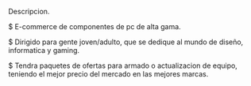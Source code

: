 Descripcion.

$ E-commerce de componentes de pc de alta gama.

$ Dirigido para gente joven/adulto, que se dedique al mundo de diseño, informatica y gaming.

$ Tendra paquetes de ofertas para armado o actualizacion de equipo, teniendo el mejor precio del mercado en las mejores marcas.
